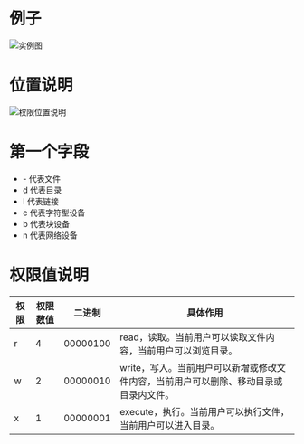 # 例子
![实例图](https://upload-images.jianshu.io/upload_images/3369258-e1798cc0cb109185.png?imageMogr2/auto-orient/strip%7CimageView2/2/w/1000/format/webp)

# 位置说明
![权限位置说明](https://upload-images.jianshu.io/upload_images/3369258-c196788e7b51224d.png?imageMogr2/auto-orient/strip%7CimageView2/2/w/468/format/webp)

# 第一个字段
- \- 代表文件
- d 代表目录
- l 代表链接
- c 代表字符型设备
- b 代表块设备
- n 代表网络设备

# 权限值说明
|权限|	权限数值|	二进制|	具体作用|
|   ------ |   ------  |  ------  |  ------  |
|r	|4|	00000100|	read，读取。当前用户可以读取文件内容，当前用户可以浏览目录。|
|w	|2|	00000010|	write，写入。当前用户可以新增或修改文件内容，当前用户可以删除、移动目录或目录内文件。|
|x	|1|	00000001|	execute，执行。当前用户可以执行文件，当前用户可以进入目录。|
